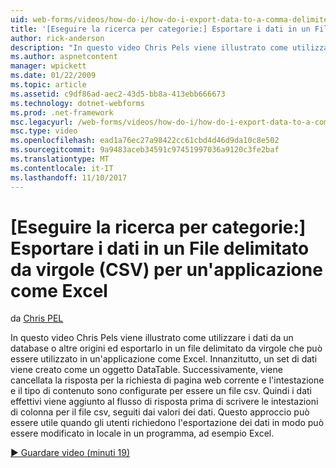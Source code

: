 ```yaml
---
uid: web-forms/videos/how-do-i/how-do-i-export-data-to-a-comma-delimited-csv-file-for-an-application-like-excel
title: '[Eseguire la ricerca per categorie:] Esportare i dati in un File delimitato da virgole (CSV) per un''applicazione come Excel | Documenti Microsoft'
author: rick-anderson
description: "In questo video Chris Pels viene illustrato come utilizzare i dati da un database o altre origini ed esportarlo in un file delimitato da virgole che può essere utilizzato in un'applicazione li..."
ms.author: aspnetcontent
manager: wpickett
ms.date: 01/22/2009
ms.topic: article
ms.assetid: c9df86ad-aec2-43d5-bb8a-413ebb666673
ms.technology: dotnet-webforms
ms.prod: .net-framework
msc.legacyurl: /web-forms/videos/how-do-i/how-do-i-export-data-to-a-comma-delimited-csv-file-for-an-application-like-excel
msc.type: video
ms.openlocfilehash: ead1a76ec27a98422cc61cbd4d46d9da10c8e502
ms.sourcegitcommit: 9a9483aceb34591c97451997036a9120c3fe2baf
ms.translationtype: MT
ms.contentlocale: it-IT
ms.lasthandoff: 11/10/2017
---
```

<a name="how-do-i-export-data-to-a-comma-delimited-csv-file-for-an-application-like-excel"></a>[Eseguire la ricerca per categorie:] Esportare i dati in un File delimitato da virgole (CSV) per un'applicazione come Excel
====================
da [Chris PEL](https://twitter.com/chrispels)

In questo video Chris Pels viene illustrato come utilizzare i dati da un database o altre origini ed esportarlo in un file delimitato da virgole che può essere utilizzato in un'applicazione come Excel. Innanzitutto, un set di dati viene creato come un oggetto DataTable. Successivamente, viene cancellata la risposta per la richiesta di pagina web corrente e l'intestazione e il tipo di contenuto sono configurate per essere un file csv. Quindi i dati effettivi viene aggiunto al flusso di risposta prima di scrivere le intestazioni di colonna per il file csv, seguiti dai valori dei dati. Questo approccio può essere utile quando gli utenti richiedono l'esportazione dei dati in modo può essere modificato in locale in un programma, ad esempio Excel.

[&#9654; Guardare video (minuti 19)](https://channel9.msdn.com/Blogs/ASP-NET-Site-Videos/how-do-i-export-data-to-a-comma-delimited-csv-file-for-an-application-like-excel)
